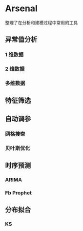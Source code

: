 # Arsenal

整理了在分析和建模过程中常用的工具

## 异常值分析

### 1 维数据

### 2 维数据

### 多维数据

## 特征筛选

## 自动调参

### 网格搜索

### 贝叶斯优化

## 时序预测

### ARIMA

### Fb Prophet

## 分布拟合

### KS 